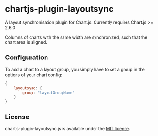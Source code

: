# chartjs-plugin-layoutsync

A layout synchronisation plugin for Chart.js. Currently requires Chart.js >= 2.6.0

Columns of charts with the same width are synchronized, such that the chart area is aligned.

## Configuration

To add a chart to a layout group, you simply have to set a group in the options of your chart config:

```javascript
{
	layoutsync: {
		group: "layoutGroupName"
	}
}
```

## License

chartjs-plugin-layoutsync.js is available under the [MIT license](http://opensource.org/licenses/MIT).
